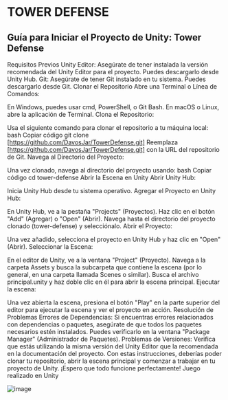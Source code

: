 # TOWER DEFENSE
## Guía para Iniciar el Proyecto de Unity: Tower Defense
Requisitos Previos
Unity Editor: Asegúrate de tener instalada la versión recomendada del Unity Editor para el proyecto. Puedes descargarlo desde Unity Hub.
Git: Asegúrate de tener Git instalado en tu sistema. Puedes descargarlo desde Git.
Clonar el Repositorio
Abre una Terminal o Línea de Comandos:

En Windows, puedes usar cmd, PowerShell, o Git Bash.
En macOS o Linux, abre la aplicación de Terminal.
Clona el Repositorio:

Usa el siguiente comando para clonar el repositorio a tu máquina local:
bash
Copiar código
git clone [https://github.com/DavosJar/TowerDefense.git]
Reemplaza [https://github.com/DavosJar/TowerDefense.git] con la URL del repositorio de Git.
Navega al Directorio del Proyecto:

Una vez clonado, navega al directorio del proyecto usando:
bash
Copiar código
cd tower-defense
Abrir la Escena en Unity
Abrir Unity Hub:

Inicia Unity Hub desde tu sistema operativo.
Agregar el Proyecto en Unity Hub:

En Unity Hub, ve a la pestaña "Projects" (Proyectos).
Haz clic en el botón "Add" (Agregar) o "Open" (Abrir).
Navega hasta el directorio del proyecto clonado (tower-defense) y selecciónalo.
Abrir el Proyecto:

Una vez añadido, selecciona el proyecto en Unity Hub y haz clic en "Open" (Abrir).
Seleccionar la Escena:

En el editor de Unity, ve a la ventana "Project" (Proyecto).
Navega a la carpeta Assets y busca la subcarpeta que contiene la escena (por lo general, en una carpeta llamada Scenes o similar).
Busca el archivo principal.unity y haz doble clic en él para abrir la escena principal.
Ejecutar la escena:

Una vez abierta la escena, presiona el botón "Play" en la parte superior del editor para ejecutar la escena y ver el proyecto en acción.
Resolución de Problemas
Errores de Dependencias: Si encuentras errores relacionados con dependencias o paquetes, asegúrate de que todos los paquetes necesarios estén instalados. Puedes verificarlo en la ventana "Package Manager" (Administrador de Paquetes).
Problemas de Versiones: Verifica que estás utilizando la misma versión del Unity Editor que la recomendada en la documentación del proyecto.
Con estas instrucciones, deberías poder clonar tu repositorio, abrir la escena principal y comenzar a trabajar en tu proyecto de Unity. ¡Espero que todo funcione perfectamente!
Juego realizado en Unity

![image](https://github.com/user-attachments/assets/69aa6e6f-b3b5-4942-854c-8e26b65a9f9a)
